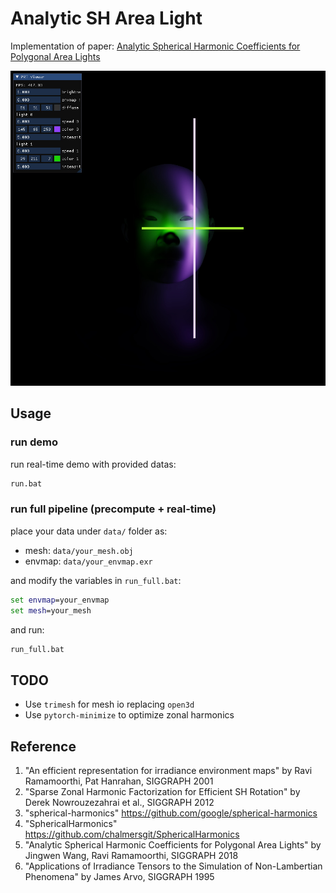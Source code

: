 # Analytic SH Area Light

Implementation of paper: [Analytic Spherical Harmonic Coefficients for Polygonal Area Lights](https://cseweb.ucsd.edu/~viscomp/projects/ash/)

![](images/front.jpeg)

## Usage

### run demo

run real-time demo with provided datas:

```bash
run.bat
```

### run full pipeline (precompute + real-time)

place your data under `data/` folder as:

- mesh: `data/your_mesh.obj`
- envmap: `data/your_envmap.exr`

and modify the variables in `run_full.bat`:

```bat
set envmap=your_envmap
set mesh=your_mesh
```

and run:

```bash
run_full.bat
```

## TODO

- Use `trimesh` for mesh io replacing `open3d`
- Use `pytorch-minimize` to optimize zonal harmonics

## Reference

1. "An efficient representation for irradiance environment maps" by Ravi Ramamoorthi, Pat Hanrahan, SIGGRAPH 2001
2. "Sparse Zonal Harmonic Factorization for Efficient SH Rotation" by Derek Nowrouzezahrai et al., SIGGRAPH 2012
3. "spherical-harmonics" https://github.com/google/spherical-harmonics
4. "SphericalHarmonics" https://github.com/chalmersgit/SphericalHarmonics
5. "Analytic Spherical Harmonic Coefficients for Polygonal Area Lights" by Jingwen Wang, Ravi Ramamoorthi, SIGGRAPH 2018
6. "Applications of Irradiance Tensors to the Simulation of Non-Lambertian Phenomena" by James Arvo, SIGGRAPH 1995